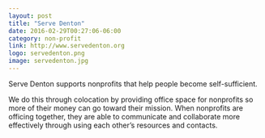 ```yaml
---
layout: post
title: "Serve Denton"
date: 2016-02-29T00:27:06-06:00
category: non-profit
link: http://www.servedenton.org
logo: servedenton.png
image: servedenton.jpg
---
```

Serve Denton supports nonprofits that help people become self-sufficient.

We do this through colocation by providing office space for nonprofits so more of their money can go toward their mission. When nonprofits are officing together, they are able to communicate and collaborate more effectively through using each other’s resources and contacts.
